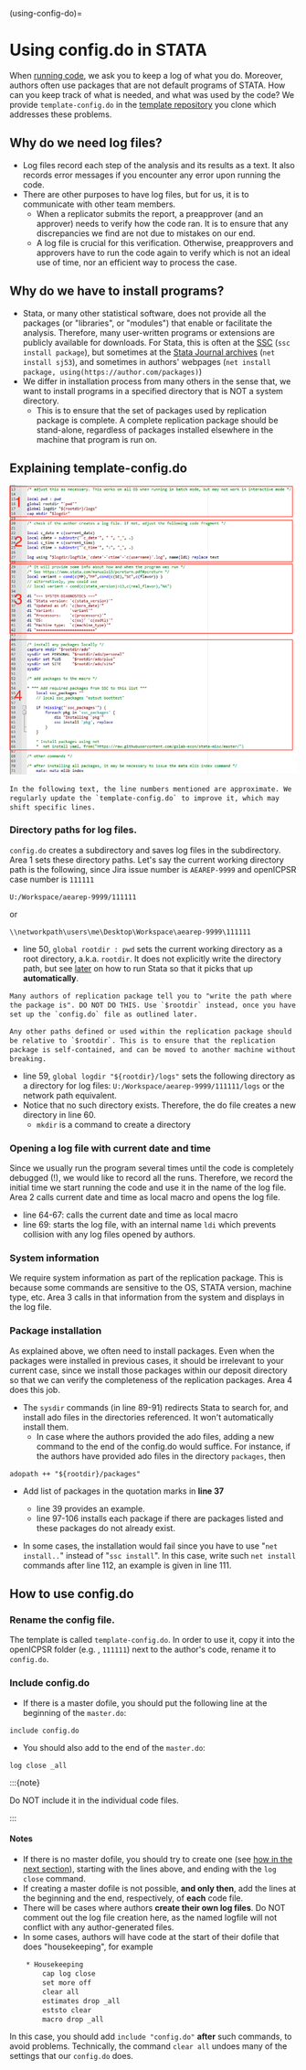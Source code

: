 (using-config-do)=
# Using config.do in STATA

When [running code](running-code-partb), we ask you to keep a log of what you do. Moreover, authors often use packages that are not default programs of STATA. How can you keep track of what is needed, and what was used by the code? We provide `template-config.do` in the [template repository](https://github.com/AEADataEditor/replication-template) you clone which addresses these problems. 

## Why do we need log files?

- Log files record each step of the analysis and its results as a text. It also records error messages if you encounter any error upon running the code.
- There are other purposes to have log files, but for us, it is to communicate with other team members. 
    - When a replicator submits the report, a preapprover (and an approver) needs to verify how the code ran. It is to ensure that any discrepancies we find are not due to mistakes on our end.
    - A log file is crucial for this verification. Otherwise, preapprovers and approvers have to run the code again to verify which is not an ideal use of time, nor an efficient way to process the case.

## Why do we have to install programs?

- Stata, or many other statistical software, does not provide all the packages (or "libraries", or "modules") that enable or facilitate the analysis. Therefore, many user-written programs or extensions are publicly available for downloads. For Stata, this is often at the [SSC](https://ideas.repec.org/s/boc/bocode.html) (`ssc install package`), but sometimes at the [Stata Journal archives](https://www.stata-journal.com/) (`net install sj53`), and sometimes in authors' webpages (`net install package, using(https://author.com/packages)`)
- We differ in installation process from many others in the sense that, we want to install programs in a specified directory that is NOT a system directory.
    - This is to ensure that the set of packages used by replication package is complete. A complete replication package should be stand-alone, regardless of packages installed elsewhere in the machine that program is run on.

## Explaining template-config.do

![template-config.do](images/stata_config.png)

```{note}
In the following text, the line numbers mentioned are approximate. We regularly update the `template-config.do` to improve it, which may shift specific lines.
```

### Directory paths for log files.

`config.do` creates a subdirectory and saves log files in the subdirectory. Area 1 sets these directory paths. Let's say the current working directory path is the following, since Jira issue number is `AEAREP-9999` and openICPSR case number is `111111`

```
U:/Workspace/aearep-9999/111111
```

or

```
\\networkpath\users\me\Desktop\Workspace\aearep-9999\111111
```

- line 50, `global rootdir : pwd` sets the current working directory as a root directory, a.k.a. `rootdir`. It does not explicitly write the directory path, but see [later](right-click-stata) on how to run Stata so that it picks that up **automatically**.

```{warning}
Many authors of replication package tell you to "write the path where the package is". DO NOT DO THIS. Use `$rootdir` instead, once you have set up the `config.do` file as outlined later.
```

```{note}
Any other paths defined or used within the replication package should be relative to `$rootdir`. This is to ensure that the replication package is self-contained, and can be moved to another machine without breaking.
```

- line 59, `global logdir "${rootdir}/logs"` sets the following directory as a directory for log files: `U:/Workspace/aearep-9999/111111/logs` or the network path equivalent.
- Notice that  no such directory exists. Therefore, the do file creates a new directory in line 60.
    - `mkdir` is a command to create a directory 


### Opening a log file with current date and time

Since we usually run the program several times until the code is completely debugged (!), we would like to record all the runs. Therefore, we record the initial time we start running the code and use it in the name of the log file. Area 2 calls current date and time as local macro and opens the log file.

- line 64-67: calls the current date and time as local macro
- line 69: starts the log file, with an internal name `ldi` which prevents collision with any log files opened by authors.

### System information

We require system information as part of the replication package. This is because some commands are sensitive to the OS, STATA version, machine type, etc. Area 3 calls in that information from the system and displays in the log file.

### Package installation

As explained above, we often need to install packages. Even when the packages were installed in previous cases, it should be irrelevant to your current case, since we install those packages within our deposit directory so that we can verify the completeness of the replication packages. Area 4 does this job.

- The `sysdir` commands (in line 89-91) redirects Stata to search for, and install ado files in the directories referenced. It won't automatically install them.
    - In case where the authors provided the ado files, adding a new command to the end of the config.do would suffice. For instance, if the authors have provided ado files in the directory `packages`, then

```
adopath ++ "${rootdir}/packages"
```

- Add list of packages in the quotation marks in **line 37**
    - line 39 provides an example.
    - line 97-106 installs each package if there are packages listed and these packages do not already exist.

- In some cases, the installation would fail since you have to use "`net install..`" instead of "`ssc install`". In this case, write such `net install`  commands after line 112, an example is given in line 111. 


## How to use config.do

### Rename the config file.

The template is called `template-config.do`. In order to use it, copy it into the openICPSR folder (e.g. , `111111`) next to the author's code, rename it to `config.do`.

### Include config.do

- If there is a master dofile, you should put the following line at the beginning of the `master.do`:

```
include config.do
```

- You should also add to the end of the `master.do`:


```
log close _all
```

:::{note}

Do NOT include it in the individual code files.

:::

#### Notes

- If there is no master dofile, you should try to create one (see [how in the next section](create-master)), starting with the lines above, and ending with the `log close` command.
- If creating a master dofile is not possible, **and only then**, add the  lines at the beginning and the end, respectively, of **each** code file.
- There will be cases where authors **create their own log files**. Do NOT comment out the log file creation here, as the named logfile will not conflict with any author-generated files.
- In some cases, authors will have code at the start of their dofile that does "housekeeping", for example

```
	* Housekeeping
		cap log close		
		set more off
		clear all
		estimates drop _all
		eststo clear	
		macro drop _all
```
In this case, you should add `include "config.do"` **after** such commands, to avoid problems. Technically, the command `clear all` undoes many of the settings that our `config.do` does.
